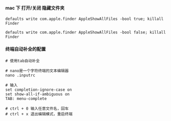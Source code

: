 

#### mac 下 打开/关闭 隐藏文件夹

```shell
defaults write com.apple.finder AppleShowAllFiles -bool true; killall Finder
```

```shell
defaults write com.apple.finder AppleShowAllFiles -bool false; killall Finder
```



#### 终端自动补全的配置

```shell
# 使用tab自动补全

# nano是一个字符终端的文本编辑器
nano .inputrc

# 输入
set completion-ignore-case on
set show-all-if-ambiguous on
TAB: menu-complete

# ctrl + 0 输入任意文件名，回车
# ctrl + x 退出编辑模式，重启终端
```


